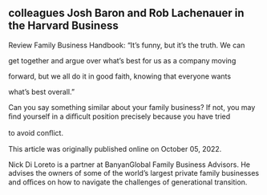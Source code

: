 ## colleagues Josh Baron and Rob Lachenauer in the Harvard Business

Review Family Business Handbook: “It’s funny, but it’s the truth. We can

get together and argue over what’s best for us as a company moving

forward, but we all do it in good faith, knowing that everyone wants

what’s best overall.”

Can you say something similar about your family business? If not, you may ﬁnd yourself in a diﬃcult position precisely because you have tried

to avoid conﬂict.

This article was originally published online on October 05, 2022.

Nick Di Loreto is a partner at BanyanGlobal Family Business Advisors. He advises the owners of some of the world’s largest private family businesses and oﬃces on how to navigate the challenges of generational transition.
